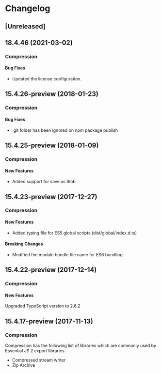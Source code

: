 # Changelog

## [Unreleased]

## 18.4.46 (2021-03-02)

### Compression

#### Bug Fixes

- Updated the license configuration.

## 15.4.26-preview (2018-01-23)

### Compression

#### Bug Fixes

- .git folder has been ignored on npm package publish

## 15.4.25-preview (2018-01-09)

### Compression

#### New Features

- Added support for save as Blob

## 15.4.23-preview (2017-12-27)

### Compression

#### New Features

- Added typing file for ES5 global scripts (dist/global/index.d.ts)

#### Breaking Changes

- Modified the module bundle file name for ES6 bundling

## 15.4.22-preview (2017-12-14)

### Compression

#### New Features

Upgraded TypeScript version to 2.6.2

## 15.4.17-preview (2017-11-13)

### Compression

Compression has the following list of libraries which are commonly used by Essential JS 2 export libraries.

- Compressed stream writer
- Zip Archive
